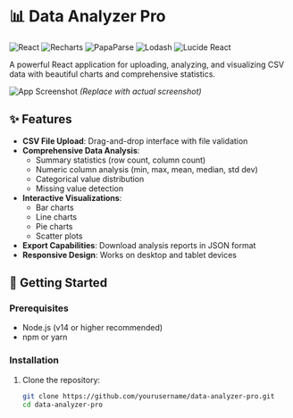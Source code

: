 
# 📊 Data Analyzer Pro

![React](https://img.shields.io/badge/React-18.2.0-blue)
![Recharts](https://img.shields.io/badge/Recharts-2.8.0-green)
![PapaParse](https://img.shields.io/badge/PapaParse-5.4.1-yellow)
![Lodash](https://img.shields.io/badge/Lodash-4.17.21-orange)
![Lucide React](https://img.shields.io/badge/Lucide_React-0.263.1-lightgrey)

A powerful React application for uploading, analyzing, and visualizing CSV data with beautiful charts and comprehensive statistics.

![App Screenshot](screenshot.png) *(Replace with actual screenshot)*

## ✨ Features

- **CSV File Upload**: Drag-and-drop interface with file validation
- **Comprehensive Data Analysis**:
  - Summary statistics (row count, column count)
  - Numeric column analysis (min, max, mean, median, std dev)
  - Categorical value distribution
  - Missing value detection
- **Interactive Visualizations**:
  - Bar charts
  - Line charts
  - Pie charts
  - Scatter plots
- **Export Capabilities**: Download analysis reports in JSON format
- **Responsive Design**: Works on desktop and tablet devices

## 🚀 Getting Started

### Prerequisites
- Node.js (v14 or higher recommended)
- npm or yarn

### Installation
1. Clone the repository:
   ```bash
   git clone https://github.com/yourusername/data-analyzer-pro.git
   cd data-analyzer-pro
